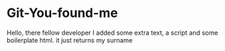 # Git-You-found-me
Hello, there fellow developer
I added some extra text, a script and some boilerplate html. it just returns my surname